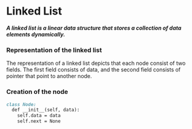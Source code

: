 # Linked List
***A linked list is a linear data structure that stores a collection of data elements dynamically.***

### Representation of the linked list
The representation of a linked list depicts that each node consist of two fields. The first field consists of data, and the second field consists of pointer that point to another node.

### Creation of the node
```md
class Node:
  def __init__(self, data):
    self.data = data
    self.next = None
```
